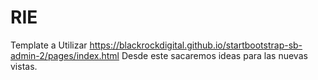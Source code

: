 # RIE

Template a Utilizar https://blackrockdigital.github.io/startbootstrap-sb-admin-2/pages/index.html
Desde este sacaremos ideas para las nuevas vistas.